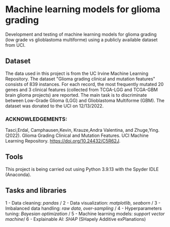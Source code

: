 # Machine learning models for glioma grading
Development and testing of machine learning models for glioma grading (low grade vs glioblastoma multiforme) using a publicly available dataset from UCI.

## Dataset
The data used in this project is from the UC Irvine Machine Learning Repository. The dataset "Glioma grading clinical and mutation features" consists of 839 instances. For each record, the most frequently mutated 20 genes and 3 clinical features (collected from TCGA-LGG and TCGA-GBM brain glioma projects) are reported. The main task is to discriminate between Low-Grade Glioma (LGG) and Glioblastoma Multiforme (GBM). The dataset was donated to the UCI on 12/13/2022.
### ACKNOWLEDGEMENTS:
Tasci,Erdal, Camphausen,Kevin, Krauze,Andra Valentina, and Zhuge,Ying. (2022). Glioma Grading Clinical and Mutation Features. UCI Machine Learning Repository. https://doi.org/10.24432/C5R62J.

## Tools
This project is being carried out using Python 3.9.13 with the Spyder IDLE (Anaconda).

## Tasks and libraries
1 - Data cleaning: *pandas* /
2 - Data visualization: *matplotlib*, *seaborn* /
3 - Imbalanced data handling: *raw data*, *over-sampling* /
4 - Hyperparameters tuning: *Bayesian optimization* /
5 - Machine learning models: *support vector machine*/
6 - Explainable AI: *SHAP* (SHapely Additive exPlanations)
